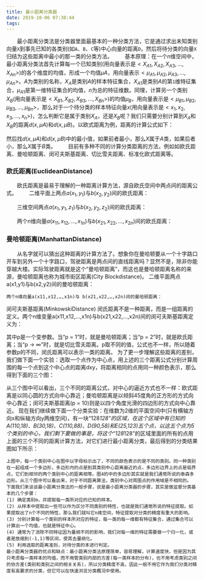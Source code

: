 ```yaml
---
title: 最小距离分类器
date: 2019-10-06 07:38:44
tags:
---
```

&emsp;&emsp;最小距离分类法是分类器里面最基本的一种分类方法，它是通过求出未知类别向量`X`到事先已知的各类别(如`A`、`B`、`C`等)中心向量的距离`D`，然后将待分类的向量`X`归结为这些距离中最小的那一类的分类方法。
&emsp;&emsp;基本原理：在一个$n$维空间中，最小距离分类法首先计算每一个已知类别(用向量表示是$<X_{A1}, X_{A2}, X_{A3}, ..., X_{An}>$)的各个维度的均值，形成一个均值$μA$，用向量表示$<μ_{A1}, μ_{A2}, μ_{A3}, ..., μ_{An}>$。$A$为类别的名称，$X_A$是类别$A$的样本特征集合，$X_{A1}$是类别$A$的第`1`维特征集合，$μ_{A1}$是第一维特征集合的均值，$n$为总的特征维数。同理，计算另一个类别$X_B$(用向量表示是$<X_{B1}, X_{B2}, X_{B3}, ..., X_{Bn}>$)的均值$μ_B$，用向量表示是$<μ_{B1}, μ_{B2}, μ_{B3}, ..., μ_{Bn}>$，那么对于一个待分类的样本特征向量$x$(用向量表示是$<x_1, x_2, x_3, ..., x_n>$)，怎么判断它是属于类别$X_A$，还是$X_B$呢？我们只需要分别计算到$X_A$和$X_B$的距离$d(x, μA)$和$d(x, μB)$。以欧式距离为例，距离的计算公式如下：

然后找$d(x, μA)$和$d(x, μB)$中的最小值，如果前者最小，那么$X$属于$A$类，如果后者小，那么$X$属于$B$类。
&emsp;&emsp;目前有多种不同的计算分类距离的方法，例如如欧氏距离、曼哈顿距离、闵可夫斯基距离、切比雪夫距离、标准化欧式距离等。

### 欧氏距离(EuclideanDistance)

&emsp;&emsp;欧氏距离是最易于理解的一种距离计算方法，源自欧氏空间中两点间的距离公式。
&emsp;&emsp;二维平面上两点$a(x_1, y_1)$与$b(x_2, y_2)$间的欧氏距离：

&emsp;&emsp;三维空间两点$a(x_1, y_1, z_1)$与$b(x_2, y_2, z_2)$间的欧氏距离：

&emsp;&emsp;两个$n$维向量$a(x_{11}, x_{12}, ..., x_{1n})$与$b(x_{21}, x_{22}, ..., x_{2n})$间的欧氏距离：

### 曼哈顿距离(ManhattanDistance)

&emsp;&emsp;从名字就可以猜出这种距离的计算方法了。想象你在曼哈顿要从一个十字路口开车到另外一个十字路口，驾驶距离是两点间的直线距离吗？显然不是，除非你能穿越大楼。实际驾驶距离就是这个“曼哈顿距离”，而这也是曼哈顿距离名称的来源，曼哈顿距离也称为城市街区距离(City Blockdistance)。
    二维平面两点a(x1,y1)与b(x2,y2)间的曼哈顿距离：

    两个n维向量a(x11,x12,…,x1n)与 b(x21,x22,…,x2n)间的曼哈顿距离：


闵可夫斯基距离(MinkowskiDistance)
    闵氏距离不是一种距离，而是一组距离的定义。两个n维变量a(x11,x12,…,x1n)与b(x21,x22,…,x2n)间的闵可夫斯基距离定义为：

其中p是一个变参数。当“p = 1”时，就是曼哈顿距离；当“p = 2”时，就是欧氏距离；当“p -> ∞”时，就是切比雪夫距离。p取不同的值，公式也不一样，所以随着参数p的不同，闵氏距离可以表示一类的距离。
    为了更一步理解这些距离的差别，我们做下面一个实验：选取一个点作为中心点，用上述的三个距离公式分别计算周围的每一个点到这个中心点的距离dxy，将距离相同的点用同一种颜色表示，那么得到下面的三个图：

从三个图中可以看出，三个不同的距离公式，对中心的逼近方式也不一样：欧式距离是以同心圆的方式向中心靠近；曼哈顿距离是以倾斜45度角的正方形的方式向中心靠近；闵可夫斯基距离(p = 10)则是以四个角度光滑的四边形的方式向中心靠近。
    现在我们继续做下面一个分类实验：在维数为2维的平面空间中(只有横轴方向x和纵轴方向y两维空间)，有一块“128*128”的区域，在这个区域中有已知的A(110,18)、B(30,18)、C(110,88)、D(90,58)和E(25,123)五个点，以这五个点为5个类别的中心，我们剩下要做的事是，将这个“128*128”的区域里面的所有的点用上面的三个不同的距离计算方法，对它们进行最小距离分类，最后得到的分类结果图如下所示：

    上图中，每一个类别中心在图中以字母标示出了，不同的颜色表示的是不同的类别。同一种类别在一起组成一个多边形，多边形内的点是到其类别中心距离最近的点，多边形边界上的点是临界点，它们到相邻的两个类别中心的距离相等。图4的中的多边形其实就是我们通常所说的泰森多边形。从三个图中可以看出来，对于不同距离算法，类别中心对周围点的作用域是不相同的。
    下面我们来谈谈最小距离分类法的一般步骤，说是最小距离分类器的步骤，其实是做监督分类基本的几个步骤：
    (1) 确定类别m，并提取每一类所对应的已知的样本。
    (2) 从样本中提取出一些可以作为区分不同类别的特性，也就是我们通常所说的特征提取。如果提取出了n个不同的特性，那么我们就叫它n维空间，特征提取对分类的精度有重大的影响。
    (3) 分别计算每一个类别的样本所对应的特征，每一类的每一维都有特征集合，通过集合可以计算出一个均值，也就是特征中心。
    (4) 通常为了消除不同特征因为量纲不同的影响，我们对每一维的特征需要做一个归一化，或者是放缩到(-1,1)等区间，使其去量纲化。
    (5) 利用选取的距离准则，对待分类的本进行判定。
    最小距离分类器的优点和缺点：最小距离分类法原理简单，容易理解，计算速度快，但是因为其只考虑每一类样本的均值，而不用管类别内部的方差(每一类样本的分布)，也不用考虑类别之间的协方差(类别和类别之间的相关关系)，所以分类精度不高，因此一般不用它作为我们分类对精度有高要求的分类，但它可以在快速浏览分类概况中使用。